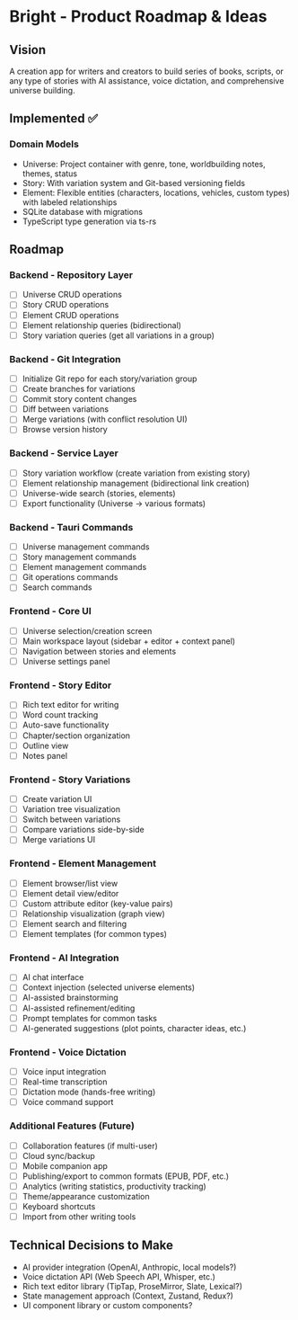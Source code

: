 # Bright - Product Roadmap & Ideas

## Vision
A creation app for writers and creators to build series of books, scripts, or any type of stories with AI assistance, voice dictation, and comprehensive universe building.

## Implemented ✅

### Domain Models
- Universe: Project container with genre, tone, worldbuilding notes, themes, status
- Story: With variation system and Git-based versioning fields
- Element: Flexible entities (characters, locations, vehicles, custom types) with labeled relationships
- SQLite database with migrations
- TypeScript type generation via ts-rs

## Roadmap

### Backend - Repository Layer
- [ ] Universe CRUD operations
- [ ] Story CRUD operations
- [ ] Element CRUD operations
- [ ] Element relationship queries (bidirectional)
- [ ] Story variation queries (get all variations in a group)

### Backend - Git Integration
- [ ] Initialize Git repo for each story/variation group
- [ ] Create branches for variations
- [ ] Commit story content changes
- [ ] Diff between variations
- [ ] Merge variations (with conflict resolution UI)
- [ ] Browse version history

### Backend - Service Layer
- [ ] Story variation workflow (create variation from existing story)
- [ ] Element relationship management (bidirectional link creation)
- [ ] Universe-wide search (stories, elements)
- [ ] Export functionality (Universe → various formats)

### Backend - Tauri Commands
- [ ] Universe management commands
- [ ] Story management commands
- [ ] Element management commands
- [ ] Git operations commands
- [ ] Search commands

### Frontend - Core UI
- [ ] Universe selection/creation screen
- [ ] Main workspace layout (sidebar + editor + context panel)
- [ ] Navigation between stories and elements
- [ ] Universe settings panel

### Frontend - Story Editor
- [ ] Rich text editor for writing
- [ ] Word count tracking
- [ ] Auto-save functionality
- [ ] Chapter/section organization
- [ ] Outline view
- [ ] Notes panel

### Frontend - Story Variations
- [ ] Create variation UI
- [ ] Variation tree visualization
- [ ] Switch between variations
- [ ] Compare variations side-by-side
- [ ] Merge variations UI

### Frontend - Element Management
- [ ] Element browser/list view
- [ ] Element detail view/editor
- [ ] Custom attribute editor (key-value pairs)
- [ ] Relationship visualization (graph view)
- [ ] Element search and filtering
- [ ] Element templates (for common types)

### Frontend - AI Integration
- [ ] AI chat interface
- [ ] Context injection (selected universe elements)
- [ ] AI-assisted brainstorming
- [ ] AI-assisted refinement/editing
- [ ] Prompt templates for common tasks
- [ ] AI-generated suggestions (plot points, character ideas, etc.)

### Frontend - Voice Dictation
- [ ] Voice input integration
- [ ] Real-time transcription
- [ ] Dictation mode (hands-free writing)
- [ ] Voice command support

### Additional Features (Future)
- [ ] Collaboration features (if multi-user)
- [ ] Cloud sync/backup
- [ ] Mobile companion app
- [ ] Publishing/export to common formats (EPUB, PDF, etc.)
- [ ] Analytics (writing statistics, productivity tracking)
- [ ] Theme/appearance customization
- [ ] Keyboard shortcuts
- [ ] Import from other writing tools

## Technical Decisions to Make
- AI provider integration (OpenAI, Anthropic, local models?)
- Voice dictation API (Web Speech API, Whisper, etc.)
- Rich text editor library (TipTap, ProseMirror, Slate, Lexical?)
- State management approach (Context, Zustand, Redux?)
- UI component library or custom components?
